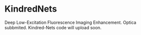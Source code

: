 # KindredNets
Deep Low-Excitation Fluorescence Imaging Enhancement.
Optica subbmited.
Kindred-Nets code will upload soon.
